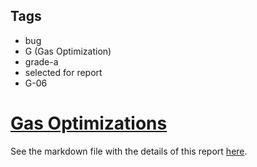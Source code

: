 ## Tags

- bug
- G (Gas Optimization)
- grade-a
- selected for report
- G-06

# [Gas Optimizations](https://github.com/code-423n4/2022-12-Stealth-Project-findings/issues/50) 

See the markdown file with the details of this report [here](https://github.com/code-423n4/2022-12-Stealth-Project-findings/blob/main/data/IllIllI-G.md).
